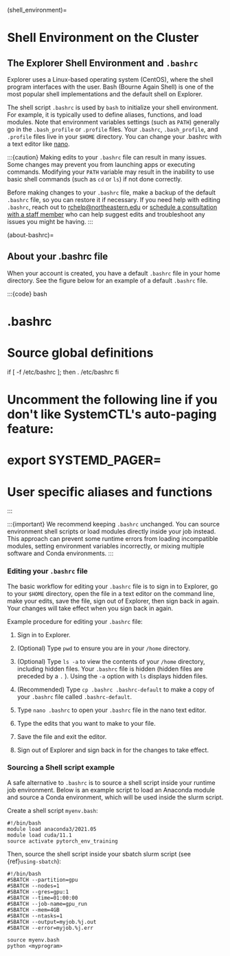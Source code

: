 (shell_environment)=
# Shell Environment on the Cluster

## The Explorer Shell Environment and `.bashrc`
Explorer uses a Linux-based operating system (CentOS), where the shell program interfaces with the user. Bash (Bourne Again Shell) is one of the most popular shell implementations and the default shell on Explorer.

The shell script `.bashrc` is used by `bash` to initialize your shell environment. For example, it is typically used to define aliases, functions, and load modules. Note that environment variables settings (such as `PATH`) generally go in the `.bash_profile` or `.profile` files. Your `.bashrc`, `.bash_profile`, and `.profile` files live in your `$HOME` directory. You can change your .bashrc with a text editor like [nano](https://www.nano-editor.org/).

:::{caution}
Making edits to your `.bashrc` file can result in many issues. Some changes may prevent you from launching apps or executing commands. Modifying your `PATH` variable may result in the inability to use basic shell commands (such as `cd` or `ls`) if not done correctly.

Before making changes to your `.bashrc` file, make a backup of the default `.bashrc` file, so you can restore it if necessary. If you need help with editing `.bashrc`, reach out to [rchelp@northeastern.edu](mailto:rchelp@northeastern.edu) or [schedule a consultation with a staff member](https://outlook.office365.com/owa/calendar/ResearchComputing2@northeastern.onmicrosoft.com/bookings/) who can help suggest edits and troubleshoot any issues you might be having.
:::

(about-bashrc)=
## About your .bashrc file
When your account is created, you have a default `.bashrc` file in your home directory. See the figure below for an example of a default `.bashrc` file.

:::{code} bash
# .bashrc

# Source global definitions
if [ -f /etc/bashrc ]; then
	. /etc/bashrc
fi

# Uncomment the following line if you don't like SystemCTL's auto-paging feature:
# export SYSTEMD_PAGER=

# User specific aliases and functions
:::

:::{important}
We recommend keeping `.bashrc` unchanged. You can source environment shell scripts or load modules directly inside your job instead. This approach can prevent some runtime errors from loading incompatible modules, setting environment variables incorrectly, or mixing multiple software and Conda environments.
:::

### Editing your `.bashrc` file

The basic workflow for editing your `.bashrc` file is to sign in to Explorer, go to your `$HOME` directory, open the file in a text editor on the command line, make your edits, save the file, sign out of Explorer, then sign back in again. Your changes will take effect when you sign back in again.

Example procedure for editing your `.bashrc` file:

1. Sign in to Explorer.

1. (Optional) Type `pwd` to ensure you are in your `/home` directory.

1. (Optional) Type `ls -a` to view the contents of your `/home` directory, including hidden files. Your `.bashrc` file is hidden (hidden files are preceded by a `.` ). Using the `-a` option with `ls` displays hidden files.

1. (Recommended) Type `cp .bashrc .bashrc-default` to make a copy of your `.bashrc` file called `.bashrc-default`.

1. Type `nano .bashrc` to open your `.bashrc` file in the nano text editor.

1. Type the edits that you want to make to your file. 

1. Save the file and exit the editor.

1. Sign out of Explorer and sign back in for the changes to take effect.

### Sourcing a Shell script example

A safe alternative to `.bashrc` is to source a shell script inside your runtime job environment. Below is an example script to load an Anaconda module and source a Conda environment, which will be used inside the slurm script.

Create a shell script `myenv.bash`:

```{code-block} bash
#!/bin/bash
module load anaconda3/2021.05
module load cuda/11.1
source activate pytorch_env_training
```

Then, source the shell script inside your sbatch slurm script (see {ref}`using-sbatch`):

```{code-block} bash
#!/bin/bash
#SBATCH --partition=gpu
#SBATCH --nodes=1
#SBATCH --gres=gpu:1
#SBATCH --time=01:00:00
#SBATCH --job-name=gpu_run
#SBATCH --mem=4GB
#SBATCH --ntasks=1
#SBATCH --output=myjob.%j.out
#SBATCH --error=myjob.%j.err

source myenv.bash
python <myprogram>
```
